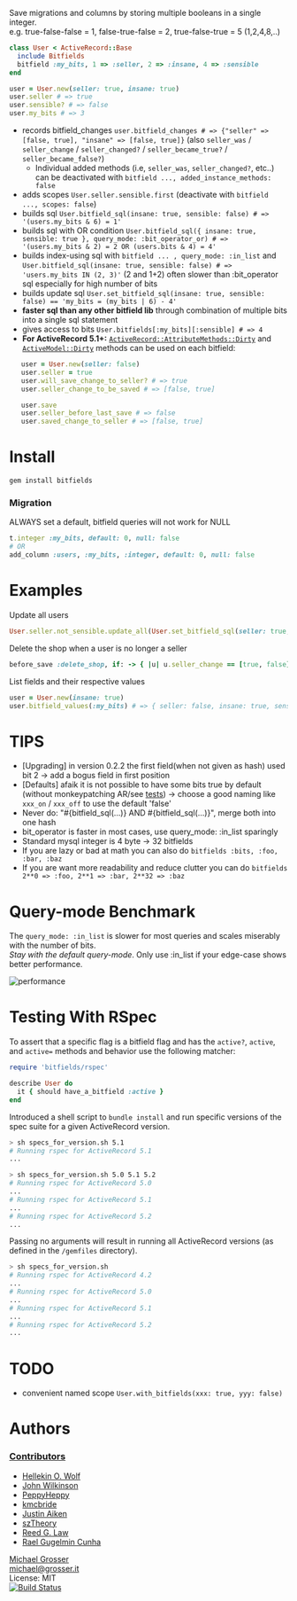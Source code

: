 Save migrations and columns by storing multiple booleans in a single integer.<br/>
e.g. true-false-false = 1, false-true-false = 2,  true-false-true = 5 (1,2,4,8,..)

```ruby
class User < ActiveRecord::Base
  include Bitfields
  bitfield :my_bits, 1 => :seller, 2 => :insane, 4 => :sensible
end

user = User.new(seller: true, insane: true)
user.seller # => true
user.sensible? # => false
user.my_bits # => 3
```

 - records bitfield_changes `user.bitfield_changes # => {"seller" => [false, true], "insane" => [false, true]}` (also `seller_was` / `seller_change` / `seller_changed?` / `seller_became_true?` / `seller_became_false?`)
   - Individual added methods (i.e, `seller_was`, `seller_changed?`, etc..) can be deactivated with `bitfield ..., added_instance_methods: false`
 - adds scopes `User.seller.sensible.first` (deactivate with `bitfield ..., scopes: false`)
 - builds sql `User.bitfield_sql(insane: true, sensible: false) # => '(users.my_bits & 6) = 1'`
 - builds sql with OR condition `User.bitfield_sql({ insane: true, sensible: true }, query_mode: :bit_operator_or) # => '(users.my_bits & 2) = 2 OR (users.bits & 4) = 4'`
 - builds index-using sql with `bitfield ... , query_mode: :in_list` and `User.bitfield_sql(insane: true, sensible: false) # => 'users.my_bits IN (2, 3)'` (2 and 1+2) often slower than :bit_operator sql especially for high number of bits
 - builds update sql `User.set_bitfield_sql(insane: true, sensible: false) == 'my_bits = (my_bits | 6) - 4'`
 - **faster sql than any other bitfield lib** through combination of multiple bits into a single sql statement
 - gives access to bits `User.bitfields[:my_bits][:sensible] # => 4`
 - **For ActiveRecord 5.1+:** [`ActiveRecord::AttributeMethods::Dirty`](https://api.rubyonrails.org/v5.1.7/classes/ActiveRecord/AttributeMethods/Dirty.html) and [`ActiveModel::Dirty`](https://api.rubyonrails.org/v5.1.7/classes/ActiveModel/Dirty.html) methods can be used on each bitfield:
 ```ruby
    user = User.new(seller: false)
    user.seller = true
    user.will_save_change_to_seller? # => true
    user.seller_change_to_be_saved # => [false, true]

    user.save
    user.seller_before_last_save # => false
    user.saved_change_to_seller # => [false, true]
 ```

Install
=======

```
gem install bitfields
```

### Migration
ALWAYS set a default, bitfield queries will not work for NULL

```ruby
t.integer :my_bits, default: 0, null: false
# OR
add_column :users, :my_bits, :integer, default: 0, null: false
```

Examples
========
Update all users

```ruby
User.seller.not_sensible.update_all(User.set_bitfield_sql(seller: true, insane: true))
```

Delete the shop when a user is no longer a seller

```ruby
before_save :delete_shop, if: -> { |u| u.seller_change == [true, false]}
```

List fields and their respective values

```ruby
user = User.new(insane: true)
user.bitfield_values(:my_bits) # => { seller: false, insane: true, sensible: false }
```

TIPS
====
 - [Upgrading] in version 0.2.2 the first field(when not given as hash) used bit 2 -> add a bogus field in first position
 - [Defaults] afaik it is not possible to have some bits true by default (without monkeypatching AR/see [tests](https://github.com/grosser/bitfields/commit/2170dc546e2c4f1187089909a80e8602631d0796)) -> choose a good naming like `xxx_on` / `xxx_off` to use the default 'false'
 - Never do: "#{bitfield_sql(...)} AND #{bitfield_sql(...)}", merge both into one hash
 - bit_operator is faster in most cases, use query_mode: :in_list sparingly
 - Standard mysql integer is 4 byte -> 32 bitfields
 - If you are lazy or bad at math you can also do `bitfields :bits, :foo, :bar, :baz`
 - If you are want more readability and reduce clutter you can do `bitfields 2**0 => :foo, 2**1 => :bar, 2**32 => :baz`

Query-mode Benchmark
=========
The `query_mode: :in_list` is slower for most queries and scales miserably with the number of bits.<br/>
*Stay with the default query-mode*. Only use :in_list if your edge-case shows better performance.

![performance](http://chart.apis.google.com/chart?chtt=bit-operator+vs+IN+--+with+index&chd=s:CEGIKNPRUW,DEHJLOQSVX,CFHKMPSYXZ,DHJMPSVYbe,DHLPRVZbfi,FKOUZeinsx,FLQWbglqw2,HNTZfkqw19,BDEGHJLMOP,BDEGIKLNOQ,BDFGIKLNPQ,BDFGILMNPR,BDFHJKMOQR,BDFHJLMOQS,BDFHJLNPRT,BDFHJLNPRT&chxt=x,y&chxl=0:|100K|200K|300K|400K|500K|600K|700K|800K|900K|1000K|1:|0|1441.671ms&cht=lc&chs=600x500&chdl=2bits+%28in%29|3bits+%28in%29|4bits+%28in%29|6bits+%28in%29|8bits+%28in%29|10bits+%28in%29|12bits+%28in%29|14bits+%28in%29|2bits+%28bit%29|3bits+%28bit%29|4bits+%28bit%29|6bits+%28bit%29|8bits+%28bit%29|10bits+%28bit%29|12bits+%28bit%29|14bits+%28bit%29&chco=0000ff,0000ee,0000dd,0000cc,0000bb,0000aa,000099,000088,ff0000,ee0000,dd0000,cc0000,bb0000,aa0000,990000,880000)

Testing With RSpec
=========

To assert that a specific flag is a bitfield flag and has the `active?`, `active`, and `active=` methods and behavior use the following matcher:

````ruby
require 'bitfields/rspec'

describe User do
  it { should have_a_bitfield :active }
end
````

Introduced a shell script to `bundle install` and run specific versions of the spec suite for a given ActiveRecord version.

````bash
> sh specs_for_version.sh 5.1
# Running rspec for ActiveRecord 5.1
...
````

````bash
> sh specs_for_version.sh 5.0 5.1 5.2
# Running rspec for ActiveRecord 5.0
...
# Running rspec for ActiveRecord 5.1
...
# Running rspec for ActiveRecord 5.2
...
````

Passing no arguments will result in running all ActiveRecord versions (as defined in the `/gemfiles` directory).

````bash
> sh specs_for_version.sh
# Running rspec for ActiveRecord 4.2
...
# Running rspec for ActiveRecord 5.0
...
# Running rspec for ActiveRecord 5.1
...
# Running rspec for ActiveRecord 5.2
...
````

TODO
====
 - convenient named scope `User.with_bitfields(xxx: true, yyy: false)`

Authors
=======
### [Contributors](http://github.com/grosser/bitfields/contributors)
 - [Hellekin O. Wolf](https://github.com/hellekin)
 - [John Wilkinson](https://github.com/jcwilk)
 - [PeppyHeppy](https://github.com/peppyheppy)
 - [kmcbride](https://github.com/kmcbride)
 - [Justin Aiken](https://github.com/JustinAiken)
 - [szTheory](https://github.com/szTheory)
 - [Reed G. Law](https://github.com/reedlaw)
 - [Rael Gugelmin Cunha](https://github.com/reedlaw)

[Michael Grosser](http://grosser.it)<br/>
michael@grosser.it<br/>
License: MIT<br/>
[![Build Status](https://travis-ci.org/grosser/bitfields.png)](https://travis-ci.org/grosser/bitfields)
